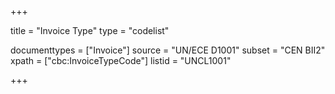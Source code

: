 +++

title = "Invoice Type"
type = "codelist"

documenttypes = ["Invoice"]
source = "UN/ECE D1001"
subset = "CEN BII2"
xpath = ["cbc:InvoiceTypeCode"]
listid = "UNCL1001"

+++